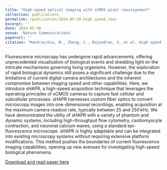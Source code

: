 ```yaml
---
title: "High-speed optical imaging with sCMOS pixel reassignment"
collection: publications
permalink: /publication/2024-05-20-high_speed_cmos
excerpt: ''
date: 2024-05-30
venue: 'Nature Communications'
paperurl: ''
citation: 'Mandracchia, B., Zheng, C., Rajendran, S. et al. High-speed optical imaging with sCMOS pixel reassignment. Nat Commun 15, 4598 (2024). https://doi.org/10.1038/s41467-024-48987-7'
---
```


Fluorescence microscopy has undergone rapid advancements, offering unprecedented visualization of biological events and shedding light on the intricate mechanisms governing living organisms. However, the exploration of rapid biological dynamics still poses a significant challenge due to the limitations of current digital camera architectures and the inherent compromise between imaging speed and other capabilities. Here, we introduce sHAPR, a high-speed acquisition technique that leverages the operating principles of sCMOS cameras to capture fast cellular and subcellular processes. sHAPR harnesses custom fiber optics to convert microscopy images into one-dimensional recordings, enabling acquisition at the maximum camera readout rate, typically between 25 and 250 kHz. We have demonstrated the utility of sHAPR with a variety of phantom and dynamic systems, including high-throughput flow cytometry, cardiomyocyte contraction, and neuronal calcium waves, using a standard epi-fluorescence microscope. sHAPR is highly adaptable and can be integrated into existing microscopy systems without requiring extensive platform modifications. This method pushes the boundaries of current fluorescence imaging capabilities, opening up new avenues for investigating high-speed biological phenomena.

[Download and read paper here](https://www.nature.com/articles/s41467-024-48987-7)

